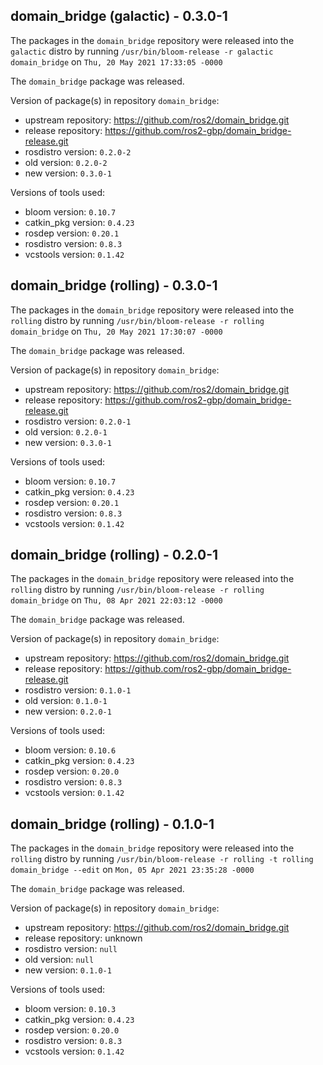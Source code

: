 ## domain_bridge (galactic) - 0.3.0-1

The packages in the `domain_bridge` repository were released into the `galactic` distro by running `/usr/bin/bloom-release -r galactic domain_bridge` on `Thu, 20 May 2021 17:33:05 -0000`

The `domain_bridge` package was released.

Version of package(s) in repository `domain_bridge`:

- upstream repository: https://github.com/ros2/domain_bridge.git
- release repository: https://github.com/ros2-gbp/domain_bridge-release.git
- rosdistro version: `0.2.0-2`
- old version: `0.2.0-2`
- new version: `0.3.0-1`

Versions of tools used:

- bloom version: `0.10.7`
- catkin_pkg version: `0.4.23`
- rosdep version: `0.20.1`
- rosdistro version: `0.8.3`
- vcstools version: `0.1.42`


## domain_bridge (rolling) - 0.3.0-1

The packages in the `domain_bridge` repository were released into the `rolling` distro by running `/usr/bin/bloom-release -r rolling domain_bridge` on `Thu, 20 May 2021 17:30:07 -0000`

The `domain_bridge` package was released.

Version of package(s) in repository `domain_bridge`:

- upstream repository: https://github.com/ros2/domain_bridge.git
- release repository: https://github.com/ros2-gbp/domain_bridge-release.git
- rosdistro version: `0.2.0-1`
- old version: `0.2.0-1`
- new version: `0.3.0-1`

Versions of tools used:

- bloom version: `0.10.7`
- catkin_pkg version: `0.4.23`
- rosdep version: `0.20.1`
- rosdistro version: `0.8.3`
- vcstools version: `0.1.42`


## domain_bridge (rolling) - 0.2.0-1

The packages in the `domain_bridge` repository were released into the `rolling` distro by running `/usr/bin/bloom-release -r rolling domain_bridge` on `Thu, 08 Apr 2021 22:03:12 -0000`

The `domain_bridge` package was released.

Version of package(s) in repository `domain_bridge`:

- upstream repository: https://github.com/ros2/domain_bridge.git
- release repository: https://github.com/ros2-gbp/domain_bridge-release.git
- rosdistro version: `0.1.0-1`
- old version: `0.1.0-1`
- new version: `0.2.0-1`

Versions of tools used:

- bloom version: `0.10.6`
- catkin_pkg version: `0.4.23`
- rosdep version: `0.20.0`
- rosdistro version: `0.8.3`
- vcstools version: `0.1.42`


## domain_bridge (rolling) - 0.1.0-1

The packages in the `domain_bridge` repository were released into the `rolling` distro by running `/usr/bin/bloom-release -r rolling -t rolling domain_bridge --edit` on `Mon, 05 Apr 2021 23:35:28 -0000`

The `domain_bridge` package was released.

Version of package(s) in repository `domain_bridge`:

- upstream repository: https://github.com/ros2/domain_bridge.git
- release repository: unknown
- rosdistro version: `null`
- old version: `null`
- new version: `0.1.0-1`

Versions of tools used:

- bloom version: `0.10.3`
- catkin_pkg version: `0.4.23`
- rosdep version: `0.20.0`
- rosdistro version: `0.8.3`
- vcstools version: `0.1.42`


